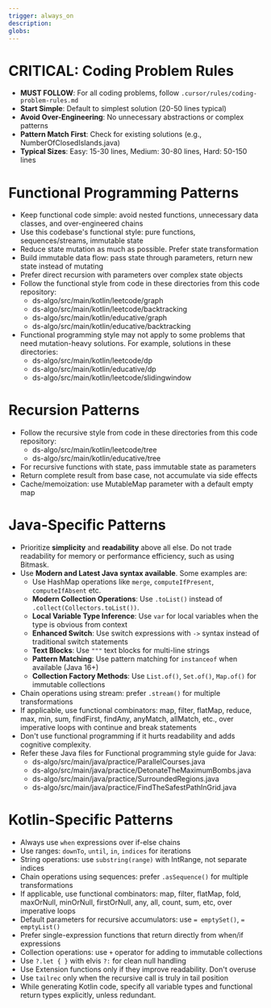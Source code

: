 ```yaml
---
trigger: always_on
description: 
globs: 
---
```


# CRITICAL: Coding Problem Rules
- **MUST FOLLOW**: For all coding problems, follow `.cursor/rules/coding-problem-rules.md`
- **Start Simple**: Default to simplest solution (20-50 lines typical)
- **Avoid Over-Engineering**: No unnecessary abstractions or complex patterns
- **Pattern Match First**: Check for existing solutions (e.g., NumberOfClosedIslands.java)
- **Typical Sizes**: Easy: 15-30 lines, Medium: 30-80 lines, Hard: 50-150 lines

# Functional Programming Patterns
- Keep functional code simple: avoid nested functions, unnecessary data classes, and over-engineered chains
- Use this codebase's functional style: pure functions, sequences/streams, immutable state
- Reduce state mutation as much as possible. Prefer state transformation
- Build immutable data flow: pass state through parameters, return new state instead of mutating
- Prefer direct recursion with parameters over complex state objects
- Follow the functional style from code in these directories from this code repository:
  - ds-algo/src/main/kotlin/leetcode/graph
  - ds-algo/src/main/kotlin/leetcode/backtracking
  - ds-algo/src/main/kotlin/educative/graph
  - ds-algo/src/main/kotlin/educative/backtracking
- Functional programming style may not apply to some problems that need mutation-heavy solutions. For example, solutions in these directories:
   - ds-algo/src/main/kotlin/leetcode/dp
   - ds-algo/src/main/kotlin/educative/dp
   - ds-algo/src/main/kotlin/leetcode/slidingwindow

# Recursion Patterns
- Follow the recursive style from code in these directories from this code repository:
  - ds-algo/src/main/kotlin/leetcode/tree
  - ds-algo/src/main/kotlin/educative/tree
- For recursive functions with state, pass immutable state as parameters
- Return complete result from base case, not accumulate via side effects
- Cache/memoization: use MutableMap parameter with a default empty map   

# Java-Specific Patterns
- Prioritize **simplicity** and **readability** above all else. Do not trade readability for memory or performance efficiency, such as using Bitmask.
- Use **Modern and Latest Java syntax available**. Some examples are:
  - Use HashMap operations like `merge`, `computeIfPresent`, `computeIfAbsent` etc. 
  - **Modern Collection Operations**: Use `.toList()` instead of `.collect(Collectors.toList())`.
  - **Local Variable Type Inference**: Use `var` for local variables when the type is obvious from context
  - **Enhanced Switch**: Use switch expressions with `->` syntax instead of traditional switch statements
  - **Text Blocks**: Use `"""` text blocks for multi-line strings
  - **Pattern Matching**: Use pattern matching for `instanceof` when available (Java 16+)
  - **Collection Factory Methods**: Use `List.of()`, `Set.of()`, `Map.of()` for immutable collections
- Chain operations using stream: prefer `.stream()` for multiple transformations
- If applicable, use functional combinators: map, filter, flatMap, reduce, max, min, sum, findFirst, findAny, anyMatch, allMatch, etc., over imperative loops with continue and break statements
- Don't use functional programming if it hurts readability and adds cognitive complexity.
- Refer these Java files for Functional programming style guide for Java:
  - ds-algo/src/main/java/practice/ParallelCourses.java
  - ds-algo/src/main/java/practice/DetonateTheMaximumBombs.java
  - ds-algo/src/main/java/practice/SurroundedRegions.java
  - ds-algo/src/main/java/practice/FindTheSafestPathInGrid.java

# Kotlin-Specific Patterns
- Always use `when` expressions over if-else chains
- Use ranges: `downTo`, `until`, `in`, `indices` for iterations
- String operations: use `substring(range)` with IntRange, not separate indices
- Chain operations using sequences: prefer `.asSequence()` for multiple transformations
- If applicable, use functional combinators: map, filter, flatMap, fold, maxOrNull, minOrNull, firstOrNull, any, all, count, sum, etc, over imperative loops
- Default parameters for recursive accumulators: use `= emptySet()`, `= emptyList()`
- Prefer single-expression functions that return directly from when/if expressions
- Collection operations: use `+` operator for adding to immutable collections
- Use `?.let { }` with elvis `?:` for clean null handling
- Use Extension functions only if they improve readability. Don't overuse
- Use `tailrec` only when the recursive call is truly in tail position
- While generating Kotlin code, specify all variable types and functional return types explicitly, unless redundant.
